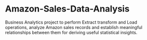 # Amazon-Sales-Data-Analysis
Business Analytics project to perform Extract transform and Load operations, analyze Amazon sales records and establish meaningful relationships between them for deriving useful statistical insights.
